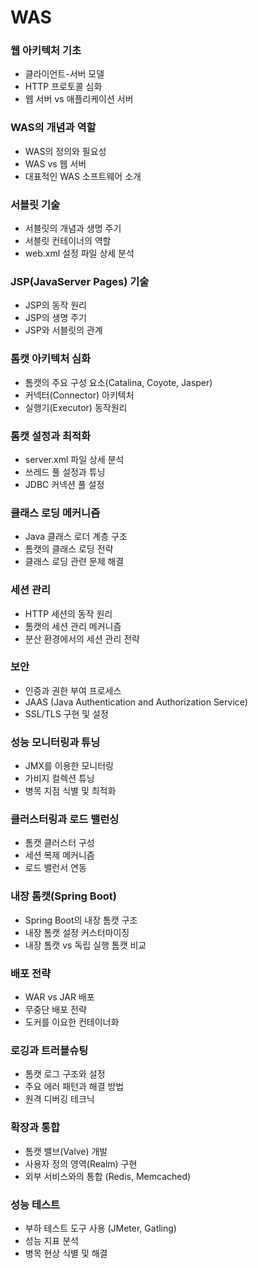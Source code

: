 # WAS
### 웹 아키텍처 기초
- 클라이언트-서버 모델
- HTTP 프로토콜 심화
- 웹 서버 vs 애플리케이션 서버
### WAS의 개념과 역할
- WAS의 정의와 필요성
- WAS vs 웹 서버
- 대표적인 WAS 소프트웨어 소개
### 서블릿 기술
- 서블릿의 개념과 생명 주기
- 서블릿 컨테이너의 역할
- web.xml 설정 파일 상세 분석
### JSP(JavaServer Pages) 기술
- JSP의 동작 원리
- JSP의 생명 주기
- JSP와 서블릿의 관계
### 톰캣 아키텍처 심화
- 톰캣의 주요 구성 요소(Catalina, Coyote, Jasper)
- 커넥터(Connector) 아키텍처
- 실행기(Executor) 동작원리
### 톰캣 설정과 최적화
- server.xml 파일 상세 분석
- 쓰레드 풀 설정과 튜닝
- JDBC 커넥션 풀 설정
### 클래스 로딩 메커니즘
- Java 클래스 로더 계층 구조
- 톰캣의 클래스 로딩 전략
- 클래스 로딩 관련 문제 해결
### 세션 관리
- HTTP 세션의 동작 원리
- 톰캣의 세션 관리 메커니즘
- 분산 환경에서의 세션 관리 전략
### 보안
- 인증과 권한 부여 프로세스
- JAAS (Java Authentication and Authorization Service)
- SSL/TLS 구현 및 설정
### 성능 모니터링과 튜닝
- JMX를 이용한 모니터링
- 가비지 컬렉션 튜닝
- 병목 지점 식별 및 최적화
### 클러스터링과 로드 밸런싱
- 톰캣 클러스터 구성
- 세션 복제 메커니즘
- 로드 밸런서 연동
### 내장 톰캣(Spring Boot)
- Spring Boot의 내장 톰캣 구조
- 내장 톰캣 설정 커스터마이징
- 내장 톰캣 vs 독립 실행 톰캣 비교
### 배포 전략
- WAR vs JAR 배포
- 무중단 배포 전략
- 도커를 이요한 컨테이너화
### 로깅과 트러블슈팅
- 톰캣 로그 구조와 설정
- 주요 에러 패턴과 해결 방법
- 원격 디버깅 테크닉
### 확장과 통합
- 톰캣 밸브(Valve) 개발
- 사용자 정의 영역(Realm) 구현
- 외부 서비스와의 통합 (Redis, Memcached)
### 성능 테스트
- 부하 테스트 도구 사용 (JMeter, Gatling)
- 성능 지표 분석
- 병목 현상 식별 및 해결